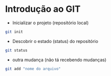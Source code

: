 # Introdução ao GIT

- Inicializar o projeto (repositório local)

```bash
git init
```

- Descobrir o estado (status) do repositório

```bash
git status
```

- outra mudança (não tá recebendo mudanças)

```bash
git add "nome do arquivo"
```
